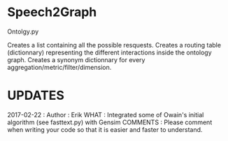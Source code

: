 # Speech2Graph

Ontolgy.py

Creates a list containing all the possible resquests.
Creates a routing table (dictionnary) representing the different interactions inside the ontology graph.
Creates a synonym dictionnary for every aggregation/metric/filter/dimension.

# UPDATES

2017-02-22 :
    Author :    Erik
    WHAT :      Integrated some of Owain's initial algorithm (see fasttext.py) with Gensim
    COMMENTS :  Please comment when writing your code so that it is easier and faster to understand.
